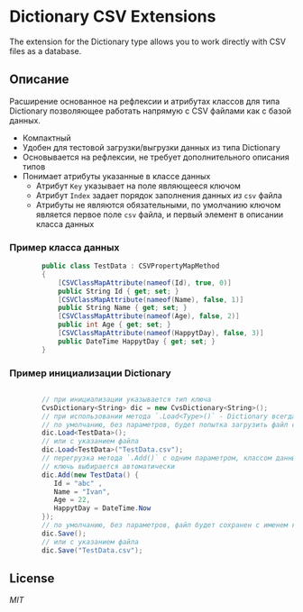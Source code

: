 # Dictionary CSV Extensions
The extension for the Dictionary type allows you to work directly with CSV files as a database.

## Описание

Расширение основанное на рефлексии и атрибутах классов для типа Dictionary позволяющее работать напрямую с CSV  файлами как с базой данных.

- Компактный
- Удобен для тестовой загрузки/выгрузки данных из типа Dictionary
- Основывается на рефлексии, не требует дополнительного описания типов
- Понимает атрибуты указанные в классе данных
  - Атрибут `Key` указывает на поле являющееся ключом
  - Атрибут `Index` задает порядок заполнения данных _из_ `csv` файла
  - Атрибуты не являются обязательными, по умолчанию ключом является первое поле `csv` файла, и первый элемент в описании класса данных
  
  
### Пример класса данных

```c#
        public class TestData : CSVPropertyMapMethod
        {
            [CSVClassMapAttribute(nameof(Id), true, 0)]
            public String Id { get; set; }
            [CSVClassMapAttribute(nameof(Name), false, 1)]
            public String Name { get; set; }
            [CSVClassMapAttribute(nameof(Age), false, 2)]
            public int Age { get; set; }
            [CSVClassMapAttribute(nameof(HappytDay), false, 3)]
            public DateTime HappytDay { get; set; }
        }
```

### Пример инициализации Dictionary

```c#

        // при инициализации указывается тип ключа
        CvsDictionary<String> dic = new CvsDictionary<String>();
        // при использовании метода `.Load<Type>()` - Dictionary всегда очищается от предыдущих данных
        // по умолчанию, без параметров, будет попытка загрузить файл с именем класса и расширением `.csv`
        dic.Load<TestData>();
        // или с указанием файла
        dic.Load<TestData>("TestData.csv");
        // перегрузка метода `.Add()` с одним параметром, классом данных,
        // ключь выбирается автоматически
        dic.Add(new TestData() {
           Id = "abc" ,
           Name = "Ivan",
           Age = 22,
           HappytDay = DateTime.Now
        });
        // по умолчанию, без параметров, файл будет сохранен с именем класса и расширением `.csv`
        dic.Save();
        // или с указанием файла
        dic.Save("TestData.csv");
```

## License

_MIT_
